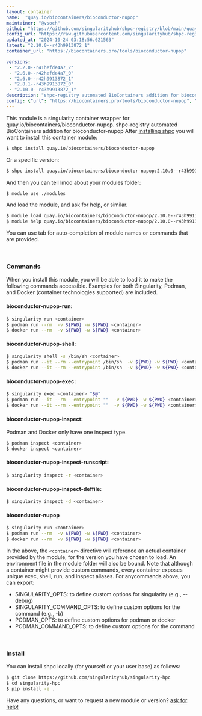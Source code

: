 ```yaml
---
layout: container
name:  "quay.io/biocontainers/bioconductor-nupop"
maintainer: "@vsoch"
github: "https://github.com/singularityhub/shpc-registry/blob/main/quay.io/biocontainers/bioconductor-nupop/container.yaml"
config_url: "https://raw.githubusercontent.com/singularityhub/shpc-registry/main/quay.io/biocontainers/bioconductor-nupop/container.yaml"
updated_at: "2024-10-24 03:18:56.621563"
latest: "2.10.0--r43h9913872_1"
container_url: "https://biocontainers.pro/tools/bioconductor-nupop"

versions:
 - "2.2.0--r41hefde4a7_2"
 - "2.6.0--r42hefde4a7_0"
 - "2.6.0--r42h9913872_1"
 - "2.8.1--r43h9913872_0"
 - "2.10.0--r43h9913872_1"
description: "shpc-registry automated BioContainers addition for bioconductor-nupop"
config: {"url": "https://biocontainers.pro/tools/bioconductor-nupop", "maintainer": "@vsoch", "description": "shpc-registry automated BioContainers addition for bioconductor-nupop", "latest": {"2.10.0--r43h9913872_1": "sha256:10f555500b063f0413566fae2b861d860b693f02a1fd89787420196c72304c7b"}, "tags": {"2.2.0--r41hefde4a7_2": "sha256:570f4d0cb7bb3299f4ba501423a3958c3b46bb50e96da4a4032319d029f54223", "2.6.0--r42hefde4a7_0": "sha256:b56c214c8285b07f716059a3005475ff33c05de044b123e571991a33064bf2e5", "2.6.0--r42h9913872_1": "sha256:21bc34d6f8dadb3ed29f769e9e2fe90d773e900e27ad146817ff98e4bd9abbe1", "2.8.1--r43h9913872_0": "sha256:2d7db9cedbabc8bcd9e595f56f38ac8870bedfdc52c85f734a53766482b3c584", "2.10.0--r43h9913872_1": "sha256:10f555500b063f0413566fae2b861d860b693f02a1fd89787420196c72304c7b"}, "docker": "quay.io/biocontainers/bioconductor-nupop"}
---
```


This module is a singularity container wrapper for quay.io/biocontainers/bioconductor-nupop.
shpc-registry automated BioContainers addition for bioconductor-nupop
After [installing shpc](#install) you will want to install this container module:


```bash
$ shpc install quay.io/biocontainers/bioconductor-nupop
```

Or a specific version:

```bash
$ shpc install quay.io/biocontainers/bioconductor-nupop:2.10.0--r43h9913872_1
```

And then you can tell lmod about your modules folder:

```bash
$ module use ./modules
```

And load the module, and ask for help, or similar.

```bash
$ module load quay.io/biocontainers/bioconductor-nupop/2.10.0--r43h9913872_1
$ module help quay.io/biocontainers/bioconductor-nupop/2.10.0--r43h9913872_1
```

You can use tab for auto-completion of module names or commands that are provided.

<br>

### Commands

When you install this module, you will be able to load it to make the following commands accessible.
Examples for both Singularity, Podman, and Docker (container technologies supported) are included.

#### bioconductor-nupop-run:

```bash
$ singularity run <container>
$ podman run --rm  -v ${PWD} -w ${PWD} <container>
$ docker run --rm  -v ${PWD} -w ${PWD} <container>
```

#### bioconductor-nupop-shell:

```bash
$ singularity shell -s /bin/sh <container>
$ podman run --it --rm --entrypoint /bin/sh  -v ${PWD} -w ${PWD} <container>
$ docker run --it --rm --entrypoint /bin/sh  -v ${PWD} -w ${PWD} <container>
```

#### bioconductor-nupop-exec:

```bash
$ singularity exec <container> "$@"
$ podman run --it --rm --entrypoint ""  -v ${PWD} -w ${PWD} <container> "$@"
$ docker run --it --rm --entrypoint ""  -v ${PWD} -w ${PWD} <container> "$@"
```

#### bioconductor-nupop-inspect:

Podman and Docker only have one inspect type.

```bash
$ podman inspect <container>
$ docker inspect <container>
```

#### bioconductor-nupop-inspect-runscript:

```bash
$ singularity inspect -r <container>
```

#### bioconductor-nupop-inspect-deffile:

```bash
$ singularity inspect -d <container>
```



#### bioconductor-nupop

```bash
$ singularity run <container>
$ podman run --rm  -v ${PWD} -w ${PWD} <container>
$ docker run --rm  -v ${PWD} -w ${PWD} <container>
```


In the above, the `<container>` directive will reference an actual container provided
by the module, for the version you have chosen to load. An environment file in the
module folder will also be bound. Note that although a container
might provide custom commands, every container exposes unique exec, shell, run, and
inspect aliases. For anycommands above, you can export:

 - SINGULARITY_OPTS: to define custom options for singularity (e.g., --debug)
 - SINGULARITY_COMMAND_OPTS: to define custom options for the command (e.g., -b)
 - PODMAN_OPTS: to define custom options for podman or docker
 - PODMAN_COMMAND_OPTS: to define custom options for the command

<br>

### Install

You can install shpc locally (for yourself or your user base) as follows:

```bash
$ git clone https://github.com/singularityhub/singularity-hpc
$ cd singularity-hpc
$ pip install -e .
```

Have any questions, or want to request a new module or version? [ask for help!](https://github.com/singularityhub/singularity-hpc/issues)